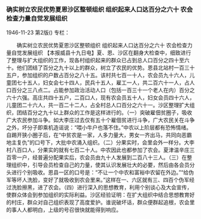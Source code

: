 ### 确实树立农民优势夏恩沙区整顿组织  组织起来人口达百分之六十  农会检查力量自觉发展组织

1946-11-23
第2版()
专栏：

　　确实树立农民优势夏恩沙区整顿组织
    组织起来人口达百分之六十
    农会检查力量自觉发展组织
    【本报威县十九日电】夏、恩、沙区在翻身大检查中，细致进行了整理与扩大组织的工作，现各村组织起来的群众已占到总人口百分之四十至六十。他们团结了百分之九十以上的群众，树立了农民的优势。恩县北站村一百三十五户，参加组织的户数占百分之八十五。该村共七百一十人，农会员九十六人，儿童团七十五人，妇女会七十四人，民兵十五人，雇工一人，共二百六十一人，占人口百分之三八点二。占能参加政治活动人口（包括一百三十一个老人在内）百分之六十六强。高庄共四十五户，二百口人，现有农会员五十人，妇女会员四十六人，儿童团二十六人，共一百二十二人，占全村总人口百分之六十一。沙区整理扩大组织，团结百分之九十以上群众的工作是这样进行的。（一）突破雇佃贫圈子，吸收广大农民参加斗争。如大李庄过去仅有五十个雇佃贫进行斗争，广大农民关在斗争之外，坏分子即乘机造谣说：“喂小牛户也落不住。”中农以上阶层都有恐怖情绪。自踢开狭小圈子后，在“中贫农是一家，人多力量大，男女一齐出马，共同向恶霸地主复仇”的口号下，大批中农涌入组织。（二）分果实时，会里会外一样分。大李村八百口人，分果实的就有七百二十人。中农因此也都参加了农会。夏津温辛庄三百零一户，经普遍分配果实后，农会员由九十人发展到二百八十三人。（三）在整理组织中，引导会员检查自己的力量，使其认识发展壮大的必要，然后由各会员分头进行个别吸收。恩县一区的口号是：“不让一个中农和富裕中农留在外边。”“给伪军等坏人洗脸，变好了就吸收到农会里来。”这样在一、六区就有三、四百个伪军经过洗脸擦黑，进了农会。（四）进行深入的思想教育，利用个别谈心及大会宣传，使群众体会到参加组织的实际利益。沙区经验证明：在扩大组织中结合思想教育好的村庄，群众对自己组织表现了高度爱护。谁说破坏话，群众便群起追根，农会里的事人人都明白，上级的号召很快就能得到响应。
